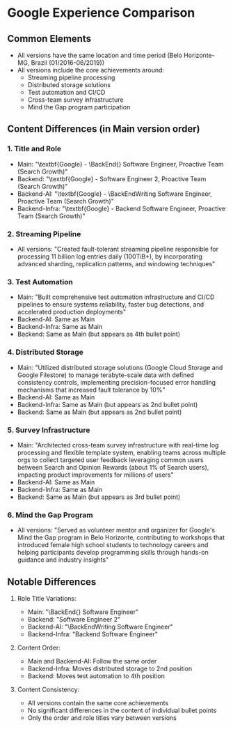 # Google Experience Comparison

## Common Elements
- All versions have the same location and time period (Belo Horizonte-MG, Brazil (01/2016-06/2019))
- All versions include the core achievements around:
  - Streaming pipeline processing
  - Distributed storage solutions
  - Test automation and CI/CD
  - Cross-team survey infrastructure
  - Mind the Gap program participation

## Content Differences (in Main version order)

### 1. Title and Role
- Main: "\textbf{Google} - \BackEnd{} Software Engineer, Proactive Team (Search Growth)"
- Backend: "\textbf{Google} - Software Engineer 2, Proactive Team (Search Growth)"
- Backend-AI: "\textbf{Google} - \BackEndWriting Software Engineer, Proactive Team (Search Growth)"
- Backend-Infra: "\textbf{Google} - Backend Software Engineer, Proactive Team (Search Growth)"

### 2. Streaming Pipeline
- All versions: "Created fault-tolerant streaming pipeline responsible for processing 11 billion log entries daily (100TiB+), by incorporating advanced sharding, replication patterns, and windowing techniques"

### 3. Test Automation
- Main: "Built comprehensive test automation infrastructure and CI/CD pipelines to ensure systems reliability, faster bug detections, and accelerated production deployments"
- Backend-AI: Same as Main
- Backend-Infra: Same as Main
- Backend: Same as Main (but appears as 4th bullet point)

### 4. Distributed Storage
- Main: "Utilized distributed storage solutions (Google Cloud Storage and Google Filestore) to manage terabyte-scale data with defined consistency controls, implementing precision-focused error handling mechanisms that increased fault tolerance by 10\%"
- Backend-AI: Same as Main
- Backend-Infra: Same as Main (but appears as 2nd bullet point)
- Backend: Same as Main (but appears as 2nd bullet point)

### 5. Survey Infrastructure
- Main: "Architected cross-team survey infrastructure with real-time log processing and flexible template system, enabling teams across multiple orgs to collect targeted user feedback leveraging common users between Search and Opinion Rewards (about 1\% of Search users), impacting product improvements for millions of users"
- Backend-AI: Same as Main
- Backend-Infra: Same as Main
- Backend: Same as Main (but appears as 3rd bullet point)

### 6. Mind the Gap Program
- All versions: "Served as volunteer mentor and organizer for Google's Mind the Gap program in Belo Horizonte, contributing to workshops that introduced female high school students to technology careers and helping participants develop programming skills through hands-on guidance and industry insights"

## Notable Differences
1. Role Title Variations:
   - Main: "\BackEnd{} Software Engineer"
   - Backend: "Software Engineer 2"
   - Backend-AI: "\BackEndWriting Software Engineer"
   - Backend-Infra: "Backend Software Engineer"

2. Content Order:
   - Main and Backend-AI: Follow the same order
   - Backend-Infra: Moves distributed storage to 2nd position
   - Backend: Moves test automation to 4th position

3. Content Consistency:
   - All versions contain the same core achievements
   - No significant differences in the content of individual bullet points
   - Only the order and role titles vary between versions 
